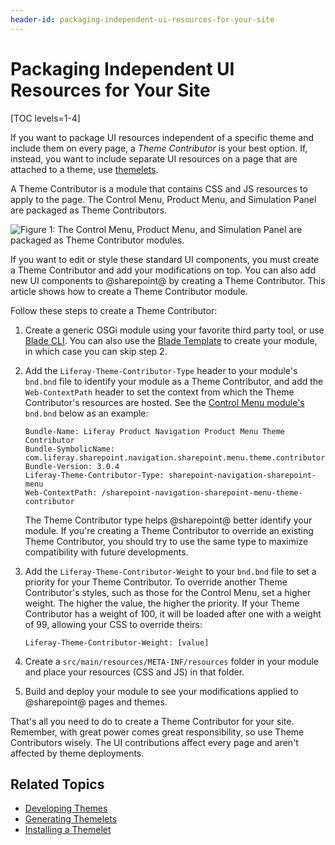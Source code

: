 ```yaml
---
header-id: packaging-independent-ui-resources-for-your-site
---
```


# Packaging Independent UI Resources for Your Site

[TOC levels=1-4]

If you want to package UI resources independent of a specific theme and include 
them on every page, a *Theme Contributor* is your best option. If, instead, you 
want to include separate UI resources on a page that are attached to a theme, 
use 
[themelets](/docs/7-2/reference/-/knowledge_base/r/creating-themelets-with-the-themes-generator).

A Theme Contributor is a module that contains CSS and JS resources to apply to 
the page. The Control Menu, Product Menu, and Simulation Panel are packaged as 
Theme Contributors. 

![Figure 1: The Control Menu, Product Menu, and Simulation Panel are packaged as Theme Contributor modules.](../../../../images/theme-contributor-menus-diagram.png)

If you want to edit or style these standard UI components, you must create a 
Theme Contributor and add your modifications on top. You can also add new UI 
components to @sharepoint@ by creating a Theme Contributor. This article shows how 
to create a Theme Contributor module. 

Follow these steps to create a Theme Contributor:

1.  Create a generic OSGi module using your favorite third party tool, or use 
    [Blade CLI](/docs/7-2/reference/-/knowledge_base/r/blade-cli). You can 
    also use the 
    [Blade Template](/docs/7-2/reference/-/knowledge_base/r/theme-contributor-template) 
    to create your module, in which case you can skip step 2. 

2.  Add the `Liferay-Theme-Contributor-Type` header to your module's `bnd.bnd` 
    file to identify your module as a Theme Contributor, and add the 
    `Web-ContextPath` header to set the context from which the Theme 
    Contributor's resources are hosted. See the 
    [Control Menu module's](https://search.maven.org/search?q=a:com.liferay.sharepoint.navigation.control.menu.theme.contributor) 
    `bnd.bnd` below as an example:

    ```properties
    Bundle-Name: Liferay Product Navigation Product Menu Theme Contributor
    Bundle-SymbolicName: com.liferay.sharepoint.navigation.sharepoint.menu.theme.contributor
    Bundle-Version: 3.0.4
    Liferay-Theme-Contributor-Type: sharepoint-navigation-sharepoint-menu
    Web-ContextPath: /sharepoint-navigation-sharepoint-menu-theme-contributor
    ```

    The Theme Contributor type helps @sharepoint@ better identify your module. If 
    you're creating a Theme Contributor to override an existing Theme 
    Contributor, you should try to use the same type to maximize compatibility 
    with future developments. 

3.  Add the `Liferay-Theme-Contributor-Weight` to your `bnd.bnd` file to set a 
    priority for your Theme Contributor. To override another Theme Contributor's 
    styles, such as those for the Control Menu, set a higher weight. The higher 
    the value, the higher the priority. If your Theme Contributor has a weight 
    of 100, it will be loaded after one with a weight of 99, allowing your CSS 
    to override theirs:

    ```properties
    Liferay-Theme-Contributor-Weight: [value]
    ```

4.  Create a `src/main/resources/META-INF/resources` folder in your module and 
    place your resources (CSS and JS) in that folder.

5.  Build and deploy your module to see your modifications applied to @sharepoint@ 
    pages and themes.

That's all you need to do to create a Theme Contributor for your site. Remember, 
with great power comes great responsibility, so use Theme Contributors wisely. 
The UI contributions affect every page and aren't affected by theme deployments. 

## Related Topics

- [Developing Themes](/docs/7-2/frameworks/-/knowledge_base/f/developing-themes)
- [Generating Themelets](/docs/7-2/reference/-/knowledge_base/r/creating-themelets-with-the-themes-generator)
- [Installing a Themelet](/docs/7-2/frameworks/-/knowledge_base/f/installing-a-themelet-in-your-theme)
